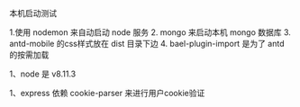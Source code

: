 本机启动测试

1.使用 nodemon  来自动启动 node 服务
2. mongo 来启动本机 mongo 数据库
3. antd-mobile 的css样式放在 dist 目录下边
4. bael-plugin-import 是为了 antd 的按需加载






1、node 是 v8.11.3







1、express 依赖 cookie-parser 来进行用户cookie验证